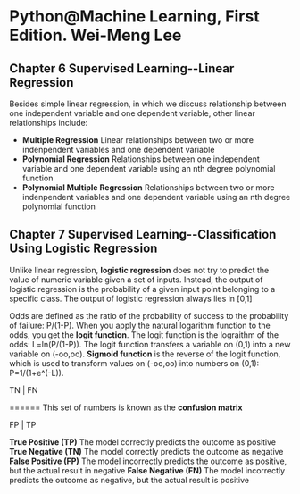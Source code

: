# Python@Machine Learning, First Edition. Wei-Meng Lee

## Chapter 6 Supervised Learning--Linear Regression

Besides simple linear regression, in which we discuss relationship between one independent variable and one dependent variable, other linear relationships include:
- **Multiple Regression** Linear relationships between two or more indenpendent variables and one dependent variable
- **Polynomial Regression** Relationships between one independent variable and one dependent variable using an nth degree polynomial function
- **Polynomial Multiple Regression** Relationships between two or more indenpendent variables and one dependent variable using an nth degree polynomial function

## Chapter 7 Supervised Learning--Classification Using Logistic Regression

Unlike linear regression, **logistic regression** does not try to predict the value of numeric variable given a set of inputs. Instead, the output of logistic regression is the probability of a given input point belonging to a specific class. The output of logistic regression always lies in [0,1]

Odds are defined as the ratio of the probability of success to the probability of failure: P/(1-P). When you apply the natural logarithm function to the odds, you get the **logit function**. The logit function is the lograithm of the odds: L=ln(P/(1-P)). The logit function transfers a variable on (0,1) into a new variable on (-oo,oo). **Sigmoid function** is the reverse of the logit function, which is used to transform values on (-oo,oo) into numbers on (0,1): P=1/(1+e^(-L)).

        
        
  TN    |   FN
  
======    This set of numbers is known as the **confusion matrix**   

FP    |   TP
      
       
  **True Positive (TP)** The model correctly predicts the outcome as positive
  **True Negative (TN)** The model correctly predicts the outcome as negative
  **False Positive (FP)** The model incorrectly predicts the outcome as positive, but the actual result in negative
  **False Negative (FN)** The model incorrectly predicts the outcome as negative, but the actual result is positive


